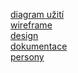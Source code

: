 [diagram užití](diagram_text.md) <br>
[wireframe](wireframe_text.md) <br>
[design](design.md) <br>
[dokumentace](dokumentace.pdf) <br>
[persony](Persony/dokumentace.pdf) <br>
